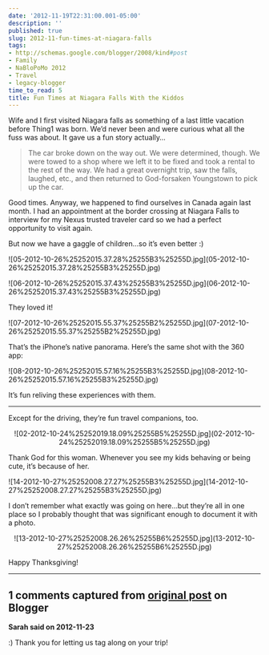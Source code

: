 ```yaml
---
date: '2012-11-19T22:31:00.001-05:00'
description: ''
published: true
slug: 2012-11-fun-times-at-niagara-falls
tags:
- http://schemas.google.com/blogger/2008/kind#post
- Family
- NaBloPoMo 2012
- Travel
- legacy-blogger
time_to_read: 5
title: Fun Times at Niagara Falls With the Kiddos
---
```


<p>Wife and I first visited Niagara falls as something of a last little vacation before Thing1 was born. We’d never been and were curious what all the fuss was about. It gave us a fun story actually…</p>
<blockquote> 
<p>The car broke down on the way out. We were determined, though. We were towed to a shop where we left it to be fixed and took a rental to the rest of the way. We had a great overnight trip, saw the falls, laughed, etc., and then returned to God-forsaken Youngstown to pick up the car.</p>
</blockquote>
<p>Good times. Anyway, we happened to find ourselves in Canada again last month. I had an appointment at the border crossing at Niagara Falls to interview for my Nexus trusted traveler card so we had a perfect opportunity to visit again.</p>
<p>But now we have a gaggle of children…so it’s even better :)</p>
<p>![05-2012-10-26%25252015.37.28%25255B3%25255D.jpg](05-2012-10-26%25252015.37.28%25255B3%25255D.jpg)</p>
<p>![06-2012-10-26%25252015.37.43%25255B3%25255D.jpg](06-2012-10-26%25252015.37.43%25255B3%25255D.jpg)</p>
<p>They loved it! </p> ![07-2012-10-26%25252015.55.37%25255B2%25255D.jpg](07-2012-10-26%25252015.55.37%25255B2%25255D.jpg) 
<p>That’s the iPhone’s native panorama. Here’s the same shot with the 360 app:</p>  <div style="text-align: center;"></div>
<p>![08-2012-10-26%25252015.57.16%25255B3%25255D.jpg](08-2012-10-26%25252015.57.16%25255B3%25255D.jpg)</p>
<p>It’s fun reliving these experiences with them.</p>  <hr />
<p>Except for the driving, they’re fun travel companions, too.</p>  <p align="center">![02-2012-10-24%25252019.18.09%25255B5%25255D.jpg](02-2012-10-24%25252019.18.09%25255B5%25255D.jpg)</p>
<p>Thank God for this woman. Whenever you see my kids behaving or being cute, it’s because of her.</p>
<p>![14-2012-10-27%25252008.27.27%25255B3%25255D.jpg](14-2012-10-27%25252008.27.27%25255B3%25255D.jpg)</p>
<p>I don’t remember what exactly was going on here…but they’re all in one place so I probably thought that was significant enough to document it with a photo.</p>  <p align="center">![13-2012-10-27%25252008.26.26%25255B6%25255D.jpg](13-2012-10-27%25252008.26.26%25255B6%25255D.jpg)</p>
<p>Happy Thanksgiving!</p>

---

## 1 comments captured from [original post](https://blog.wassupy.com/2012/11/fun-times-at-niagara-falls.html) on Blogger

**Sarah said on 2012-11-23**

:)  Thank you for letting us tag along on your trip!

